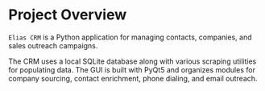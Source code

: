# Project Overview

`Elias CRM` is a Python application for managing contacts, companies, and sales outreach campaigns.

The CRM uses a local SQLite database along with various scraping utilities for populating data. The GUI is built with PyQt5 and organizes modules for company sourcing, contact enrichment, phone dialing, and email outreach.

